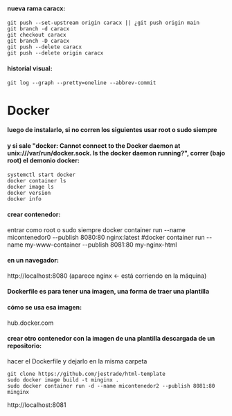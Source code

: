 #### nueva rama caracx:
```
git push --set-upstream origin caracx || ¿git push origin main
git branch -d caracx
git checkout caracx
git branch -D caracx
git push --delete caracx
git push --delete origin caracx
```

#### historial visual:
	git log --graph --pretty=oneline --abbrev-commit

# Docker
#### luego de instalarlo, si no corren los siguientes usar root o sudo siempre
#### y si sale "docker: Cannot connect to the Docker daemon at unix:///var/run/docker.sock. Is the docker daemon running?", correr (bajo root) el demonio docker:
	systemctl start docker
	docker container ls
	docker image ls
	docker version
	docker info

#### crear contenedor:
entrar como root o sudo siempre
	docker container run --name micontenedor0 --publish 8080:80 nginx:latest
	#docker container run --name my-www-container --publish 8081:80 my-nginx-html

#### en un navegador:
http://localhost:8080 (aparece nginx <- está corriendo en la máquina)

#### **Dockerfile es para tener una imagen, una forma de traer una plantilla**
#### cómo se usa esa imagen:
 hub.docker.com

#### crear otro contenedor con la imagen de una plantilla descargada de un repositorio:
hacer el Dockerfile y dejarlo en la misma carpeta

	git clone https://github.com/jestrade/html-template
	sudo docker image build -t minginx .
	sudo docker container run -d --name micontenedor2 --publish 8081:80 minginx
<!-- la bandera -d es para que corra en segundo plano y no ocupe el terminal -->

http://localhost:8081 
<!-- ¿sudo docker run minginx, ¿correr imagen -->
